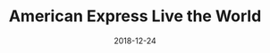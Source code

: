 ---
layout: site
title: "American Express Live the World"
date: 2018-12-24
categories: [finance]
version: 1.6.2
major: 1
minor: 6
patch: 2
slug: amex-live-the-world
link: https://livetheworld.americanexpress.com/en-GB
submitter: kakarlus
permalink: /sites/:slug
---